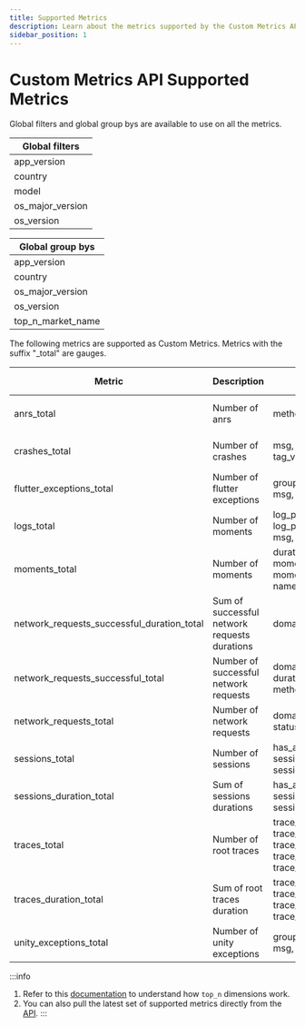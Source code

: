 ```yaml
---
title: Supported Metrics
description: Learn about the metrics supported by the Custom Metrics API
sidebar_position: 1
---
```


# Custom Metrics API Supported Metrics

Global filters  and global group bys are available to use on all the metrics.

| Global filters   |            
|------------------|
| app_version      |
| country          |
| model            |
| os_major_version |
| os_version       |

| Global group bys  |           
|-------------------|
| app_version       |
| country           |
| os_major_version  |
| os_version        |
| top_n_market_name |

The following metrics are supported as Custom Metrics. Metrics with the suffix "_total" are gauges.

| Metric                                     | Description                                  | Filters                                                                                      | Group by granularity                                                    | Time granularity           |           
|--------------------------------------------|----------------------------------------------|----------------------------------------------------------------------------------------------|-------------------------------------------------------------------------|----------------------------|
| anrs_total                                 | Number of anrs                               | method, sample_type                                                                          |                                                                         | five_minute, hourly, daily |
| crashes_total                              | Number of crashes                            | msg, tag_name, tag_value,                                                                    |                                                                         | five_minute, hourly, daily |
| flutter_exceptions_total                   | Number of flutter exceptions                 | group_id, is_handled, msg, state                                                             | group_id, msg                                                           | five_minute, hourly, daily |
| logs_total                                 | Number of moments                            | log_property_key, log_property_value, msg, type                                              | log_property_value                                                      | five_minute, hourly, daily |
| moments_total                              | Number of moments                            | duration_bucket, moment_property_key, moment_property_value, name                            | duration_bucket, moment_property_value                                  | five_minute, hourly, daily |
| network_requests_successful_duration_total | Sum of successful network requests durations | domain, method, path                                                                         | top_n_domain, top_n_path                                                | hourly, daily              |
| network_requests_successful_total          | Number of successful network requests        | domain, duration_bucket, method, path                                                        | top_n_domain, top_n_path                                                | hourly, daily              |
| network_requests_total                     | Number of network requests                   | domain, method, path, status_code                                                            | status_code, top_n_domian, top_n_path                                   | five_minute, hourly, daily |
| sessions_total                             | Number of sessions                           | has_anr, session_property_key, sessions_property_value                                       | session_property_value                                                  | five_minute, hourly, daily |
| sessions_duration_total                    | Sum of sessions durations                    | has_anr, session_property_key, sessions_property_value                                       | session_property_value                                                  | five_minute, hourly, daily |
| traces_total                               | Number of root traces                        | trace_attribute_key, trace_attribute_value, trace_duration_bucket, trace_name, trace_outcome | trace_attribute_value, trace_duration_bucket, trace_name, trace_outcome | five_minute, hourly, daily |
| traces_duration_total                      | Sum of root traces duration                  | trace_attribute_key, trace_attribute_value, trace_name, trace_outcome                        | trace_attribute_value, trace_name, trace_outcome                        | five_minute, hourly, daily |
| unity_exceptions_total                     | Number of unity exceptions                   | group_id, is_handled, msg, state                                                             | group_id, msg                                                           | five_minute, hourly, daily |

:::info

1. Refer to this [documentation](/embrace-api/supported_metrics_and_queries/#dimension-reduction---other)
   to understand how `top_n` dimensions work.
2. You can also pull the latest set of supported metrics directly from the [API](/custom-metrics-api/#get-metrics-and-parameters-supported).
:::